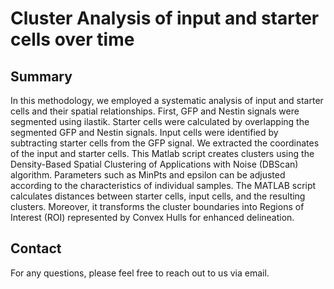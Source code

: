 # Cluster Analysis of input and starter cells over time

## Summary

In this methodology, we employed a systematic analysis of input and starter cells and their spatial relationships. First, GFP and Nestin signals were segmented using ilastik. Starter cells were calculated by overlapping the segmented GFP and Nestin signals. Input cells were identified by subtracting starter cells from the GFP signal. We extracted the coordinates of the input and starter cells. This Matlab script creates clusters using the Density-Based Spatial Clustering of Applications with Noise (DBScan) algorithm. Parameters such as MinPts and epsilon can be adjusted according to the characteristics of individual samples. The MATLAB script calculates distances between starter cells, input cells, and the resulting clusters. Moreover, it transforms the cluster boundaries into Regions of Interest (ROI) represented by Convex Hulls for enhanced delineation.

## Contact

For any questions, please feel free to reach out to us via email.
